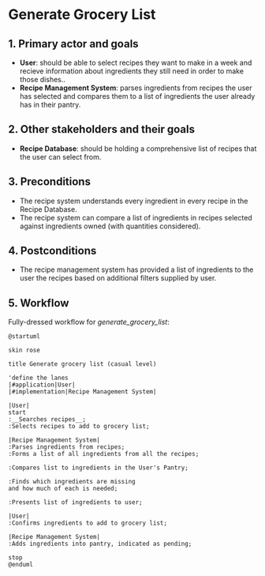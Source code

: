 # Generate Grocery List

## 1. Primary actor and goals
* __User__: should be able to select recipes they want to make in a week and recieve information about ingredients they still need in order to make those dishes..
* __Recipe Management System__: parses ingredients from recipes the user has selected and compares them to a list of ingredients the user already has in their pantry.


## 2. Other stakeholders and their goals

* __Recipe Database__: should be holding a comprehensive list of recipes that the user can select from.


## 3. Preconditions

* The recipe system understands every ingredient in every recipe in the Recipe Database.
* The recipe system can compare a list of ingredients in recipes selected against ingredients owned (with quantities considered).

## 4. Postconditions

* The recipe management system has provided a list of ingredients to the user the recipes based on additional filters supplied by user.


## 5. Workflow

Fully-dressed workflow for _generate_grocery_list_:

```plantuml
@startuml

skin rose

title Generate grocery list (casual level)

'define the lanes
|#application|User|
|#implementation|Recipe Management System|

|User|
start
:__Searches recipes__;
:Selects recipes to add to grocery list;

|Recipe Management System|
:Parses ingredients from recipes;
:Forms a list of all ingredients from all the recipes;

:Compares list to ingredients in the User's Pantry;

:Finds which ingredients are missing
and how much of each is needed;

:Presents list of ingredients to user;

|User|
:Confirms ingredients to add to grocery list;

|Recipe Management System|
:Adds ingredients into pantry, indicated as pending;

stop
@enduml
```


